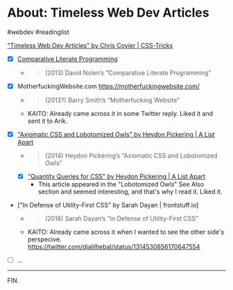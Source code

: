 # About: Timeless Web Dev Articles
#webdev #readinglist

["Timeless Web Dev Articles" by Chris Coyier | CSS-Tricks](https://css-tricks.com/timeless-web-dev-articles/)

- [x] [Comparative Literate Programming](https://swannodette.github.io/2013/08/17/comparative)
    * > (2013) David Nolen’s “Comparative Literate Programming”

- [x] MotherfuckingWebsite.com https://motherfuckingwebsite.com/
    * > (2013?) Barry Smith’s “Motherfucking Website”
    * KAITO: Already came across it in some Twitter reply. Liked it and sent it to Arik.

- [x] ["Axiomatic CSS and Lobotomized Owls" by Heydon Pickering | A List Apart](https://alistapart.com/article/axiomatic-css-and-lobotomized-owls/) 
    * > (2014) Heydon Pickering’s “Axiomatic CSS and Lobotomized Owls”

    - [x] ["Quantity Queries for CSS" by Heydon Pickering | A List Apart](https://alistapart.com/article/quantity-queries-for-css/)
        * This article appeared in the "Lobotomized Owls" See Also section and seemed interesting,
          and that's why I read it. Liked it. 

- ["In Defense of Utility-First CSS" by Sarah Dayan | frontstuff.io]
    * > (2018) Sarah Dayan’s “In Defense of Utility-First CSS”
    * KAITO: Already came across it when I wanted to see the other side's perspecive.
    https://twitter.com/djalilhebal/status/1314530856170647554

- [ ] ...

---

FIN.
